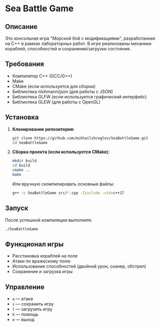 # Sea Battle Game

## Описание
Это консольная игра "Морской бой с модификациями", разработанная на C++ в рамках лабораторных работ. В игре реализованы механики кораблей, способностей и сохранения/загрузки состояния.

## Требования
- Компилятор C++ (GCC/G++)
- Make
- CMake (если используется для сборки)
- Библиотека nlohmann/json (для работы с JSON)
- Библиотека GLFW (если используется графический интерфейс)
- Библиотека GLEW (для работы с OpenGL)

## Установка
1. **Клонирование репозитория:**
   ```sh
   git clone https://github.com/mikhailshceglov/SeaBattleGame.git
   cd SeaBattleGame
   ```

2. **Сборка проекта (если используется CMake):**
   ```sh
   mkdir build
   cd build
   cmake ..
   make
   ```
   Или вручную скомпилировать основные файлы:
   ```sh
   g++ -o SeaBattleGame src/*.cpp -Iinclude -std=c++17
   ```

## Запуск
После успешной компиляции выполните:
```sh
./SeaBattleGame
```

## Функционал игры
- Расстановка кораблей на поле
- Атаки по вражескому полю
- Использование способностей (двойной урон, сканер, обстрел)
- Сохранение и загрузка игры

## Управление
- `a` — атака
- `s` — сохранить игру
- `l` — загрузить игру
- `h` — помощь
- `e` — выход
